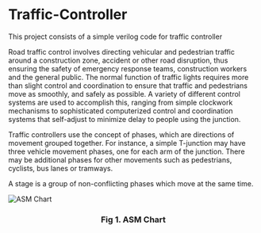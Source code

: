# Traffic-Controller
This project consists of a simple verilog code for traffic controller

Road traffic control involves directing vehicular and pedestrian traffic around a construction zone, accident or other road disruption, thus ensuring the safety of emergency response teams, construction workers and the general public.
The normal function of traffic lights requires more than slight control and coordination to ensure that traffic and pedestrians move as smoothly, and safely as possible. A variety of different control systems are used to accomplish this, ranging from simple clockwork mechanisms to sophisticated computerized control and coordination systems that self-adjust to minimize delay to people using the junction.

Traffic controllers use the concept of phases, which are directions of movement grouped together. For instance, a simple T-junction may have three vehicle movement phases, one for each arm of the junction. There may be additional phases for other movements such as pedestrians, cyclists, bus lanes or tramways.

A stage is a group of non-conflicting phases which move at the same time.

![ASM Chart](https://user-images.githubusercontent.com/48091500/58762156-9c7d5d80-856a-11e9-9f17-e7c42484517f.jpg)

### <p align="center">Fig 1. ASM Chart</p>
